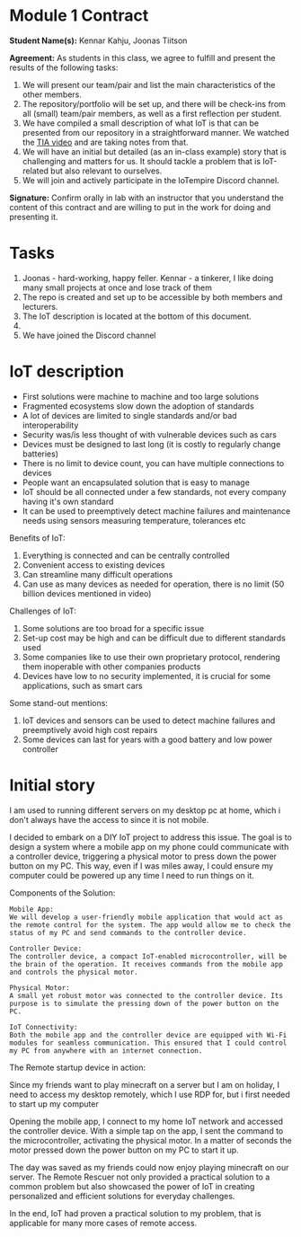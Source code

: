 # Module 1 Contract

**Student Name(s):** Kennar Kahju, Joonas Tiitson

**Agreement:**
As students in this class, we agree to fulfill and present the results of the following tasks:
1. We will present our team/pair and list the main characteristics of the other members.
2. The repository/portfolio will be set up, and there will be check-ins from all (small) team/pair members, as well as a first reflection per student.
3. We have compiled a small description of what IoT is that can be presented from our repository in a straightforward manner. We watched the [TIA video](https://www.youtube.com/watch?v=jJaWMWz6RpE&t=145s) and are taking notes from that.
4. We will have an initial but detailed (as an in-class example) story that is challenging and matters for us. It should tackle a problem that is IoT-related but also relevant to ourselves.
5. We will join and actively participate in the IoTempire Discord channel.

**Signature:**
Confirm orally in lab with an instructor that you understand the content of this contract and are willing to put in the work for doing and presenting it.



# Tasks

1. Joonas - hard-working, happy feller. Kennar - a tinkerer, I like doing many small projects at once and lose track of them
2. The repo is created and set up to be accessible by both members and lecturers.
3. The IoT description is located at the bottom of this document.
4. 
5. We have joined the Discord channel



# IoT description

* First solutions were machine to machine and too large solutions
* Fragmented ecosystems slow down the adoption of standards
* A lot of devices are limited to single standards and/or bad interoperability
* Security was/is less thought of with vulnerable devices such as cars
* Devices must be designed to last long (it is costly to regularly change batteries)
* There is no limit to device count, you can have multiple connections to devices
* People want an encapsulated solution that is easy to manage
* IoT should be all connected under a few standards, not every company having it's own standard
* It can be used to preemptively detect machine failures and maintenance needs using sensors measuring temperature, tolerances etc

Benefits of IoT:  
1. Everything is connected and can be centrally controlled
2. Convenient access to existing devices
3. Can streamline many difficult operations
4. Can use as many devices as needed for operation, there is no limit (50 billion devices mentioned in video)

Challenges of IoT:  
1. Some solutions are too broad for a specific issue
2. Set-up cost may be high and can be difficult due to different standards used
3. Some companies like to use their own proprietary protocol, rendering them inoperable with other companies products
4. Devices have low to no security implemented, it is crucial for some applications, such as smart cars

Some stand-out mentions:  
1. IoT devices and sensors can be used to detect machine failures and preemptively avoid high cost repairs
2. Some devices can last for years with a good battery and low power controller


# Initial story

I am used to running different servers on my desktop pc at home, which i don't always have the access to since it is not mobile.

I decided to embark on a DIY IoT project to address this issue. The goal is to design a system where a mobile app on my phone could communicate with a controller device, triggering a physical motor to press down the power button on my PC. This way, even if I was miles away, I could ensure my computer could be powered up any time I need to run things on it.

Components of the Solution:

    Mobile App:
    We will develop a user-friendly mobile application that would act as the remote control for the system. The app would allow me to check the status of my PC and send commands to the controller device.

    Controller Device:
    The controller device, a compact IoT-enabled microcontroller, will be the brain of the operation. It receives commands from the mobile app and controls the physical motor.

    Physical Motor:
    A small yet robust motor was connected to the controller device. Its purpose is to simulate the pressing down of the power button on the PC.

    IoT Connectivity:
    Both the mobile app and the controller device are equipped with Wi-Fi modules for seamless communication. This ensured that I could control my PC from anywhere with an internet connection.

The Remote startup device in action:

Since my friends want to play minecraft on a server but I am on holiday, I need to access my desktop remotely, which I use RDP for, but i first needed to start up my computer

Opening the mobile app, I connect to my home IoT network and accessed the controller device. With a simple tap on the app, I sent the command to the microcontroller, activating the physical motor. In a matter of seconds the motor pressed down the power button on my PC to start it up.

The day was saved as my friends could now enjoy playing minecraft on our server. The Remote Rescuer not only provided a practical solution to a common problem but also showcased the power of IoT in creating personalized and efficient solutions for everyday challenges.

In the end, IoT had proven a practical solution to my problem, that is applicable for many more cases of remote access.